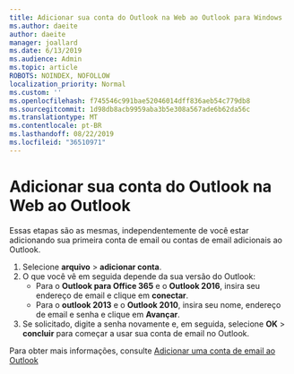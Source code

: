 ```yaml
---
title: Adicionar sua conta do Outlook na Web ao Outlook para Windows
ms.author: daeite
author: daeite
manager: joallard
ms.date: 6/13/2019
ms.audience: Admin
ms.topic: article
ROBOTS: NOINDEX, NOFOLLOW
localization_priority: Normal
ms.custom: ''
ms.openlocfilehash: f745546c991bae52046014dff836aeb54c779db8
ms.sourcegitcommit: 1d98db8acb9959aba3b5e308a567ade6b62da56c
ms.translationtype: MT
ms.contentlocale: pt-BR
ms.lasthandoff: 08/22/2019
ms.locfileid: "36510971"
---
```

# <a name="add-your-outlook-on-the-web-account-to-outlook"></a>Adicionar sua conta do Outlook na Web ao Outlook

Essas etapas são as mesmas, independentemente de você estar adicionando sua primeira conta de email ou contas de email adicionais ao Outlook.

1. Selecione **arquivo** > **adicionar conta**.
1. O que você vê em seguida depende da sua versão do Outlook:
    - Para o **Outlook para Office 365** e o **Outlook 2016**, insira seu endereço de email e clique em **conectar**.
    - Para o **outlook 2013** e o **Outlook 2010**, insira seu nome, endereço de email e senha e clique em **Avançar**.
1. Se solicitado, digite a senha novamente e, em seguida, selecione **OK** > **concluir** para começar a usar sua conta de email no Outlook.

Para obter mais informações, consulte [Adicionar uma conta de email ao Outlook](https://support.office.com/article/6e27792a-9267-4aa4-8bb6-c84ef146101b)